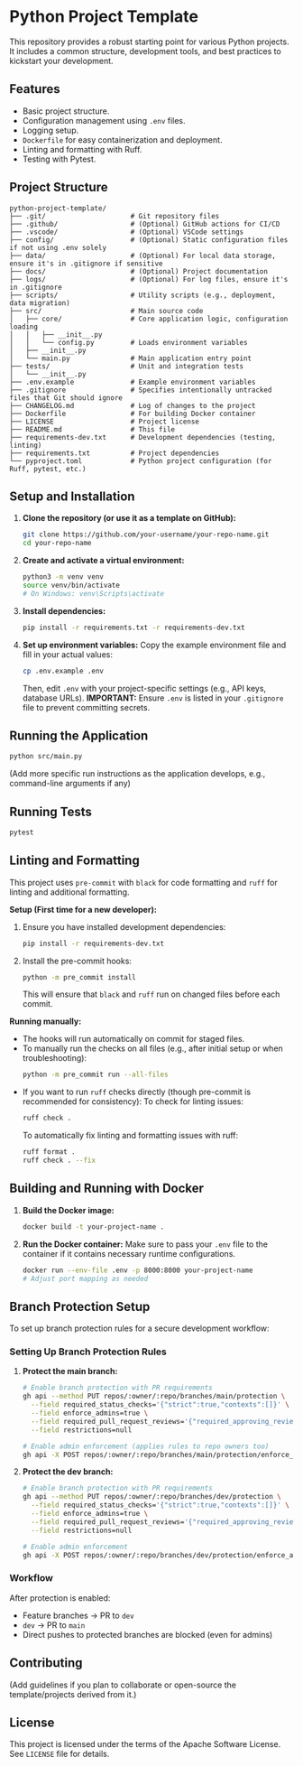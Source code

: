 # Python Project Template

This repository provides a robust starting point for various Python projects. It includes a common structure, development tools, and best practices to kickstart your development.

## Features

- Basic project structure.
- Configuration management using `.env` files.
- Logging setup.
- `Dockerfile` for easy containerization and deployment.
- Linting and formatting with Ruff.
- Testing with Pytest.

## Project Structure

```
python-project-template/
├── .git/                     # Git repository files
├── .github/                  # (Optional) GitHub actions for CI/CD
├── .vscode/                  # (Optional) VSCode settings
├── config/                   # (Optional) Static configuration files if not using .env solely
├── data/                     # (Optional) For local data storage, ensure it's in .gitignore if sensitive
├── docs/                     # (Optional) Project documentation
├── logs/                     # (Optional) For log files, ensure it's in .gitignore
├── scripts/                  # Utility scripts (e.g., deployment, data migration)
├── src/                      # Main source code
│   ├── core/                 # Core application logic, configuration loading
│   │   ├── __init__.py
│   │   └── config.py         # Loads environment variables
│   ├── __init__.py
│   └── main.py               # Main application entry point
├── tests/                    # Unit and integration tests
│   └── __init__.py
├── .env.example              # Example environment variables
├── .gitignore                # Specifies intentionally untracked files that Git should ignore
├── CHANGELOG.md              # Log of changes to the project
├── Dockerfile                # For building Docker container
├── LICENSE                   # Project license
├── README.md                 # This file
├── requirements-dev.txt      # Development dependencies (testing, linting)
├── requirements.txt          # Project dependencies
└── pyproject.toml            # Python project configuration (for Ruff, pytest, etc.)
```

## Setup and Installation

1.  **Clone the repository (or use it as a template on GitHub):**
    ```bash
    git clone https://github.com/your-username/your-repo-name.git
    cd your-repo-name
    ```

2.  **Create and activate a virtual environment:**
    ```bash
    python3 -m venv venv
    source venv/bin/activate
    # On Windows: venv\Scripts\activate
    ```

3.  **Install dependencies:**
    ```bash
    pip install -r requirements.txt -r requirements-dev.txt
    ```

4.  **Set up environment variables:**
    Copy the example environment file and fill in your actual values:
    ```bash
    cp .env.example .env
    ```
    Then, edit `.env` with your project-specific settings (e.g., API keys, database URLs).
    **IMPORTANT:** Ensure `.env` is listed in your `.gitignore` file to prevent committing secrets.

## Running the Application

```bash
python src/main.py
```

(Add more specific run instructions as the application develops, e.g., command-line arguments if any)

## Running Tests

```bash
pytest
```

## Linting and Formatting

This project uses `pre-commit` with `black` for code formatting and `ruff` for linting and additional formatting.

**Setup (First time for a new developer):**

1.  Ensure you have installed development dependencies:
    ```bash
    pip install -r requirements-dev.txt
    ```
2.  Install the pre-commit hooks:
    ```bash
    python -m pre_commit install
    ```
    This will ensure that `black` and `ruff` run on changed files before each commit.

**Running manually:**

*   The hooks will run automatically on commit for staged files.
*   To manually run the checks on all files (e.g., after initial setup or when troubleshooting):
    ```bash
    python -m pre_commit run --all-files
    ```
*   If you want to run `ruff` checks directly (though pre-commit is recommended for consistency):
    To check for linting issues:
    ```bash
    ruff check .
    ```
    To automatically fix linting and formatting issues with ruff:
    ```bash
    ruff format .
    ruff check . --fix
    ```

## Building and Running with Docker

1.  **Build the Docker image:**
    ```bash
    docker build -t your-project-name .
    ```

2.  **Run the Docker container:**
    Make sure to pass your `.env` file to the container if it contains necessary runtime configurations.
    ```bash
    docker run --env-file .env -p 8000:8000 your-project-name
    # Adjust port mapping as needed
    ```

## Branch Protection Setup

To set up branch protection rules for a secure development workflow:

### Setting Up Branch Protection Rules

1. **Protect the main branch:**
   ```bash
   # Enable branch protection with PR requirements
   gh api --method PUT repos/:owner/:repo/branches/main/protection \
     --field required_status_checks='{"strict":true,"contexts":[]}' \
     --field enforce_admins=true \
     --field required_pull_request_reviews='{"required_approving_review_count":1,"dismiss_stale_reviews":true}' \
     --field restrictions=null

   # Enable admin enforcement (applies rules to repo owners too)
   gh api -X POST repos/:owner/:repo/branches/main/protection/enforce_admins
   ```

2. **Protect the dev branch:**
   ```bash
   # Enable branch protection with PR requirements
   gh api --method PUT repos/:owner/:repo/branches/dev/protection \
     --field required_status_checks='{"strict":true,"contexts":[]}' \
     --field enforce_admins=true \
     --field required_pull_request_reviews='{"required_approving_review_count":1,"dismiss_stale_reviews":true}' \
     --field restrictions=null

   # Enable admin enforcement
   gh api -X POST repos/:owner/:repo/branches/dev/protection/enforce_admins
   ```

### Workflow
After protection is enabled:
- Feature branches → PR to `dev`
- `dev` → PR to `main`
- Direct pushes to protected branches are blocked (even for admins)

## Contributing

(Add guidelines if you plan to collaborate or open-source the template/projects derived from it.)

## License

This project is licensed under the terms of the Apache Software License. See `LICENSE` file for details.
